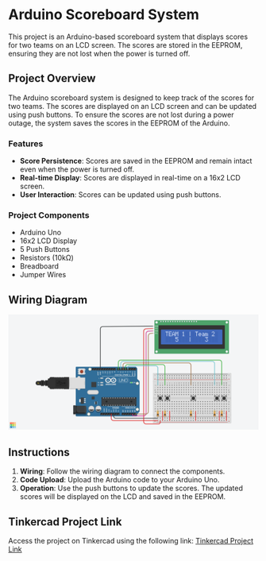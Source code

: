 # Arduino Scoreboard System

This project is an Arduino-based scoreboard system that displays scores for two teams on an LCD screen. The scores are stored in the EEPROM, ensuring they are not lost when the power is turned off.

## Project Overview

The Arduino scoreboard system is designed to keep track of the scores for two teams. The scores are displayed on an LCD screen and can be updated using push buttons. To ensure the scores are not lost during a power outage, the system saves the scores in the EEPROM of the Arduino.

### Features

- **Score Persistence**: Scores are saved in the EEPROM and remain intact even when the power is turned off.
- **Real-time Display**: Scores are displayed in real-time on a 16x2 LCD screen.
- **User Interaction**: Scores can be updated using push buttons.

### Project Components

- Arduino Uno
- 16x2 LCD Display
- 5 Push Buttons
- Resistors (10kΩ)
- Breadboard
- Jumper Wires

## Wiring Diagram

![Scoreboard System](./score_board.png)

## Instructions

1. **Wiring**: Follow the wiring diagram to connect the components.
2. **Code Upload**: Upload the Arduino code to your Arduino Uno.
3. **Operation**: Use the push buttons to update the scores. The updated scores will be displayed on the LCD and saved in the EEPROM.

## Tinkercad Project Link

Access the project on Tinkercad using the following link: [Tinkercad Project Link](https://www.tinkercad.com/things/iMH2kyJcNYo-score-board)
